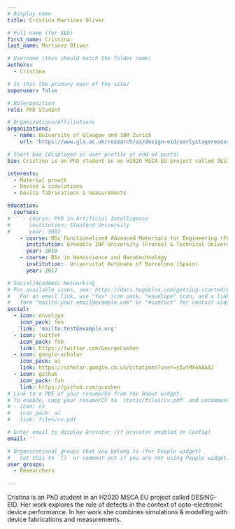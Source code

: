 ```yaml
---
# Display name
title: Cristina Martinez Oliver

# Full name (for SEO)
first_name: Cristina 
last_name: Martinez Oliver

# Username (this should match the folder name)
authors:
  - Cristina

# Is this the primary user of the site?
superuser: false

# Role/position
role: PhD Student

# Organizations/Affiliations
organizations:
  - name: University of Glasgow and IBM Zurich 
    url: 'https://www.gla.ac.uk/research/az/design-eid/earlystageresearchersesr/esr2-cristinamartinezoliver/'

# Short bio (displayed in user profile at end of posts)
bio: Cristina is an PhD student in an H2020 MSCA EU project called DESING-EID. Her work explores the role of defects in the context of opto-electronic device performance. In her work she combines simulations & modelling with device fabrications and measurements.

interests:
  - Material growth
  - Device & simulations
  - Device fabrications & measurements

education:
  courses:
#    - course: PhD in Artificial Intelligence
#      institution: Stanford University
#      year: 2012
    - course: MSc Functionalized Advanced Materials for Engineering (FAME), an Erasmus Mundus program
      institution: Grenoble INP University (France) & Technical University of Darmstadt (Germany)
      year: 2019
    - course: BSc in Nanoscience and Nanotechnology
      institution:  Universitat Autònoma of Barcelona (Spain)
      year: 2017

# Social/Academic Networking
# For available icons, see: https://docs.hugoblox.com/getting-started/page-builder/#icons
#   For an email link, use "fas" icon pack, "envelope" icon, and a link in the
#   form "mailto:your-email@example.com" or "#contact" for contact widget.
social:
  - icon: envelope
    icon_pack: fas
    link: 'mailto:test@example.org'
  - icon: twitter
    icon_pack: fab
    link: https://twitter.com/GeorgeCushen
  - icon: google-scholar
    icon_pack: ai
    link: https://scholar.google.co.uk/citations?user=sIwtMXoAAAAJ
  - icon: github
    icon_pack: fab
    link: https://github.com/gcushen
# Link to a PDF of your resume/CV from the About widget.
# To enable, copy your resume/CV to `static/files/cv.pdf` and uncomment the lines below.
# - icon: cv
#   icon_pack: ai
#   link: files/cv.pdf

# Enter email to display Gravatar (if Gravatar enabled in Config)
email: ''

# Organizational groups that you belong to (for People widget)
#   Set this to `[]` or comment out if you are not using People widget.
user_groups:
  - Researchers
  
---
```

Cristina is an PhD student in an H2020 MSCA EU project called DESING-EID. Her work explores the role of defects in the context of opto-electronic device performance. In her work she combines simulations & modelling with device fabrications and measurements.
